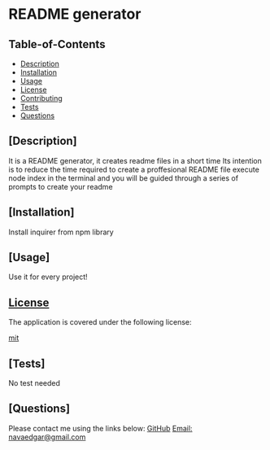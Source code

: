 
  # README generator
  
  ## Table-of-Contents
  * [Description](#description)
  * [Installation](#installation)
  * [Usage](#usage)
  * [License](#license)
  * [Contributing](#contributing)
  * [Tests](#tests)
  * [Questions](#questions)
  
  ## [Description]
  It is a README generator, it creates readme files in a short time
  Its intention is to reduce the time required to  create a proffesional README file
  execute node index in the terminal and you will be guided through a series of prompts to create your readme
  ## [Installation]
  Install inquirer from npm library
  ## [Usage]
  Use it for every project!
  
    
  
  ## [License](#table-of-contents)
  The application is covered under the following license:
  
  [mit](https://choosealicense.com/licenses/mit)
    
    
 
  ## [Tests]
  No test needed
  ## [Questions]
  Please contact me using the links below:
  [GitHub](https://github.com/esgarsad)
  [Email: navaedgar@gmail.com](mailto:navaedgar@gmail.com)
